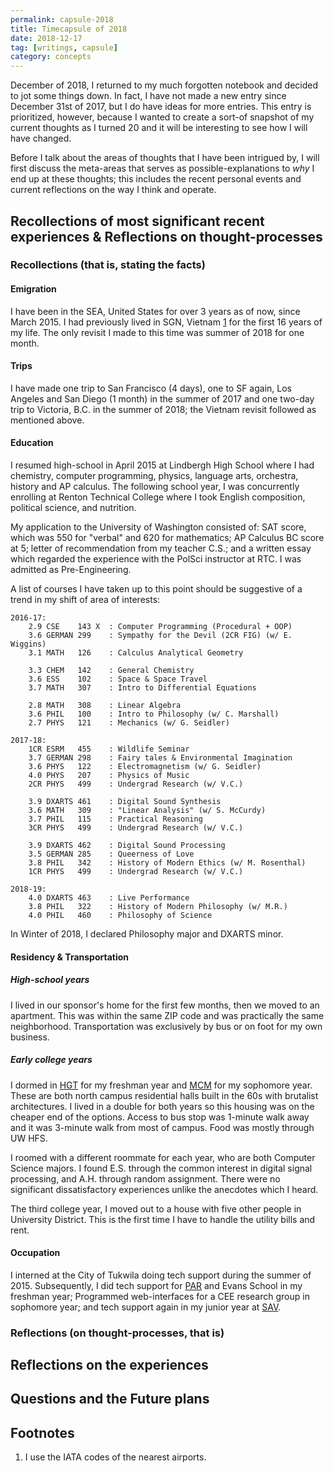 ```yaml
---
permalink: capsule-2018
title: Timecapsule of 2018
date: 2018-12-17
tag: [writings, capsule]
category: concepts
---
```


December of 2018, I returned to my much forgotten notebook and decided to jot some things down. In fact, I have not made a new entry since December 31st of 2017, but I do have ideas for more entries. This entry is prioritized, however, because I wanted to create a sort-of snapshot of my current thoughts as I turned 20 and it will be interesting to see how I will have changed.

Before I talk about the areas of thoughts that I have been intrigued by, I will first discuss the meta-areas that serves as possible-explanations to _why_ I end up at these thoughts; this includes the recent personal events and current reflections on the way I think and operate.

## Recollections of most significant recent experiences & Reflections on thought-processes

### Recollections (that is, stating the facts)

#### Emigration
I have been in the SEA, United States for over 3 years as of now, since March 2015. I had previously lived in SGN, Vietnam [1][fn] for the first 16 years of my life. The only revisit I made to this time was summer of 2018 for one month. 

#### Trips
I have made one trip to San Francisco (4 days), one to SF again, Los Angeles and San Diego (1 month) in the summer of 2017 and one two-day trip to Victoria, B.C. in the summer of 2018; the Vietnam revisit followed as mentioned above.

#### Education
I resumed high-school in April 2015 at Lindbergh High School where I had chemistry, computer programming, physics, language arts, orchestra, history and AP calculus. The following school year, I was concurrently enrolling at Renton Technical College where I took English composition, political science, and nutrition.

My application to the University of Washington consisted of: SAT score, which was 550 for "verbal" and 620 for mathematics; AP Calculus BC score at 5; letter of recommendation from my teacher C.S.; and a written essay which regarded the experience with the PolSci instructor at RTC. I was admitted as Pre-Engineering.

A list of courses I have taken up to this point should be suggestive of a trend in my shift of area of interests:

```
2016-17: 
    2.9 CSE    143 X  : Computer Programming (Procedural + OOP) 
    3.6 GERMAN 299    : Sympathy for the Devil (2CR FIG) (w/ E. Wiggins)
    3.1 MATH   126    : Calculus Analytical Geometry

    3.3 CHEM   142    : General Chemistry
    3.6 ESS    102    : Space & Space Travel
    3.7 MATH   307    : Intro to Differential Equations

    2.8 MATH   308    : Linear Algebra
    3.6 PHIL   100    : Intro to Philosophy (w/ C. Marshall)
    2.7 PHYS   121    : Mechanics (w/ G. Seidler)

2017-18:
    1CR ESRM   455    : Wildlife Seminar 
    3.7 GERMAN 298    : Fairy tales & Environmental Imagination
    3.6 PHYS   122    : Electromagnetism (w/ G. Seidler)
    4.0 PHYS   207    : Physics of Music
    2CR PHYS   499    : Undergrad Research (w/ V.C.)

    3.9 DXARTS 461    : Digital Sound Synthesis
    3.6 MATH   309    : "Linear Analysis" (w/ S. McCurdy)
    3.7 PHIL   115    : Practical Reasoning
    3CR PHYS   499    : Undergrad Research (w/ V.C.)

    3.9 DXARTS 462    : Digital Sound Processing
    3.5 GERMAN 285    : Queerness of Love
    3.8 PHIL   342    : History of Modern Ethics (w/ M. Rosenthal)
    1CR PHYS   499    : Undergrad Research (w/ V.C.)

2018-19:
    4.0 DXARTS 463    : Live Performance
    3.8 PHIL   322    : History of Modern Philosophy (w/ M.R.)
    4.0 PHIL   460    : Philosophy of Science

```

In Winter of 2018, I declared Philosophy major and DXARTS minor.

#### Residency & Transportation
##### High-school years
I lived in our sponsor's home for the first few months, then we moved to an apartment. This was within the same ZIP code and was practically the same neighborhood. Transportation was exclusively by bus or on foot for my own business.

##### Early college years
I dormed in [HGT](HGT) for my freshman year and [MCM](MCM) for my sophomore year. These are both north campus residential halls built in the 60s with brutalist architectures. I lived in a double for both years so this housing was on the cheaper end of the options. Access to bus stop was 1-minute walk away and it was 3-minute walk from most of campus. Food was mostly through UW HFS.

I roomed with a different roommate for each year, who are both Computer Science majors. I found E.S. through the common interest in digital signal processing, and A.H. through random assignment. There were no significant dissatisfactory experiences unlike the anecdotes which I heard. 

The third college year, I moved out to a house with five other people in University District. This is the first time I have to handle the utility bills and rent.

#### Occupation

I interned at the City of Tukwila doing tech support during the summer of 2015. Subsequently, I did tech support for [PAR](PAR) and Evans School in my freshman year; Programmed web-interfaces for a CEE research group in sophomore year; and tech support again in my junior year at [SAV](SAV).

### Reflections (on thought-processes, that is)

## Reflections on the experiences

## Questions and the Future plans

## Footnotes

[fn]: #footnotes

1. I use the IATA codes of the nearest airports.